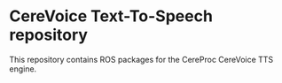 # CereVoice Text-To-Speech repository

This repository contains ROS packages for the CereProc CereVoice TTS engine.
